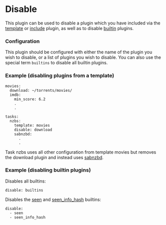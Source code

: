# Disable

This plugin can be used to disable a plugin which you have included via the [template](/Plugins/template) or [include](/Plugins/include) plugin, as well as to disable [builtin](/Builtin) plugins.

### Configuration

This plugin should be configured with either the name of the plugin you wish to disable, or a list of plugins you wish to disable. You can also use the special term `builtins` to disable all builtin plugins.

### Example (disabling plugins from a template)

```
movies:
  download: ~/torrents/movies/
  imdb:
    min_score: 6.2
    .
    .

tasks:
  nzbs:
    template: movies
    disable: download
    sabnzbd:
      .
      .
```

Task nzbs uses all other configuration from template movies but removes the download plugin and instead uses [sabnzbd](/Plugins/sabnzbd).

### Example (disabling builtin plugins)

Disables all builtins:

```
disable: builtins
```

Disables the [seen](/Plugins/seen) and [seen_info_hash](/Plugins/seen_info_hash) builtins:

```
disable:
  - seen
  - seen_info_hash
```